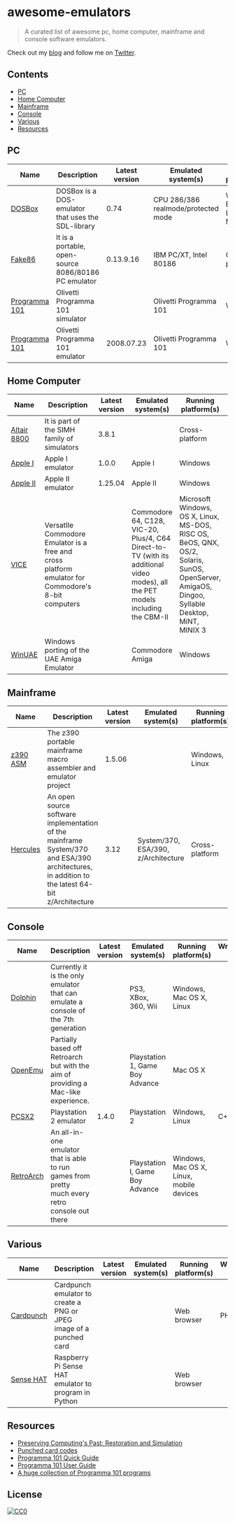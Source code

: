 # awesome-emulators

> A curated list of awesome pc, home computer, mainframe and console software emulators.

Check out my [blog](https://www.emmecilab.net) and follow me on [Twitter](https://twitter.com/emmecilab).


## Contents

- [PC](#pc)
- [Home Computer](#homecomputer)
- [Mainframe](#mainframe)
- [Console](#console)
- [Various](#various)
- [Resources](#resources)

## PC

|Name      |Description | Latest version | Emulated system(s) | Running platform(s) | Written in| Licence |Source code|
|-----|------------|----------------|--------------------|--------------------------|----------|----|-----|
[DOSBox](https://www.dosbox.com/)|DOSBox is a DOS-emulator that uses the SDL-library|0.74|CPU 286/386 realmode/protected mode|Windows, BeOS, Linux, MacOS X|C++||[Source](http://source.dosbox.com/dosboxsvn.tgz)|
[Fake86](https://sourceforge.net/projects/fake86/)|It is a portable, open-source 8086/80186 PC emulator|0.13.9.16|IBM PC/XT, Intel 80186|Cross platform|C|GNU GPLv2|[Sourceforge](https://sourceforge.net/p/fake86/code/ci/master/tree/)
[Programma 101](http://www.marcogaleotti.com/P101Simulator.html)|Olivetti Programma 101 simulator||Olivetti Programma 101|Windows|||N/A
[Programma 101](http://web.tiscali.it/claudiolarini/emul2.htm)|Olivetti Programma 101 emulator|2008.07.23|Olivetti Programma 101|Windows|Quick Basic||N/A


## Home Computer

|Name      |Description | Latest version | Emulated system(s) | Running platform(s) | Written in| Licence |Source code|
|-----|------------|----------------|--------------------|--------------------------|----------|----|-----|
[Altair 8800](http://classiccmp.org/cpmarchives/cpm/mirrors/www.schorn.ch/cpm/intro.php)|It is part of the SIMH family of simulators|3.8.1||Cross-platform|C||[Source](http://classiccmp.org/cpmarchives/cpm/mirrors/www.schorn.ch/cpm/zip/altairz80source.zip)
[Apple I](http://pom1.sourceforge.net/)|Apple I emulator|1.0.0 |Apple I |Windows|Java|GNU GPL|[Sourceforge](https://sourceforge.net/p/pom1/code/HEAD/tree/trunk/)
[Apple II](https://github.com/AppleWin/AppleWin/)|Apple II emulator|1.25.04 |Apple II | Windows|C++|GNU GPL
[VICE](http://vice-emu.sourceforge.net/)|VersatIle Commodore Emulator is a free and cross platform emulator for Commodore's 8-bit computers| |Commodore 64, C128, VIC-20, Plus/4, C64 Direct-to-TV (with its additional video modes),  all the PET models including the CBM-II |Microsoft Windows, OS X, Linux, MS-DOS, RISC OS, BeOS, QNX, OS/2, Solaris, SunOS, OpenServer, AmigaOS, Dingoo, Syllable Desktop, MiNT, MINIX 3|C|GNU GPLv2|
[WinUAE](http://www.winuae.net/)|Windows porting of the UAE Amiga Emulator| |Commodore Amiga| Windows|C++||[GitHub](http://github.com/tonioni/WinUAE)


## Mainframe

|Name      |Description | Latest version | Emulated system(s) | Running platform(s) | Written in| Licence |Source code|
|-----|------------|----------------|--------------------|--------------------------|----------|----|-----|
[z390 ASM](http://www.z390.org/)|The z390 portable mainframe macro assembler and emulator project|1.5.06||Windows, Linux|Java|
[Hercules](http://www.hercules-390.eu/)|An open source software implementation of the mainframe System/370 and ESA/390 architectures, in addition to the latest 64-bit z/Architecture|3.12|System/370, ESA/390, z/Architecture|Cross-platform||QPL|[GitHub](https://github.com/rbowler/spinhawk)|

## Console

|Name      |Description | Latest version | Emulated system(s) | Running platform(s) | Written in| Licence |Source code|
|-----|------------|----------------|--------------------|--------------------------|----------|----|-----|
[Dolphin](https://dolphin-emu.org/)|Currently it is the only emulator that can emulate a console of the 7th generation||PS3, XBox, 360, Wii|Windows, Mac OS X, Linux||
[OpenEmu](http://http://openemu.org/)|Partially based off Retroarch but with the aim of providing a Mac-like experience.||Playstation 1, Game Boy Advance|Mac OS X||
[PCSX2](http://www.libretro.com/)|Playstation 2 emulator|1.4.0|Playstation 2|Windows, Linux|C++|GNU GPL|[Github](https://github.com/PCSX2/pcsx2)
[RetroArch](http://www.libretro.com/)|An all-in-one emulator that is able to run games from pretty much every retro console out there||Playstation I, Game Boy Advance|Windows, Mac OS X, Linux, mobile devices||

## Various

|Name      |Description | Latest version | Emulated system(s) | Running platform(s) | Written in| Licence |Source code|
|-----|------------|----------------|--------------------|--------------------------|----------|----|-----|
[Cardpunch](http://www.kloth.net/services/cardpunch.php)|Cardpunch emulator to create a PNG or JPEG image of a punched card|||Web browser|PHP|N/A|N/A
[Sense HAT](https://trinket.io/sense-hat)|Raspberry Pi Sense HAT emulator to program in Python|||Web browser||N/A|N/A

## Resources
* [Preserving Computing's Past: Restoration and Simulation](http://simh.trailing-edge.com/docs/dtjn02pf.pdf)
* [Punched card codes](http://homepage.cs.uiowa.edu/~jones/cards/codes.html)
* [Programma 101 Quick Guide](http://www.marcogaleotti.com/download/programma101%20quick%20guide%20english.pdf)
* [Programma 101 User Guide](http://www.marcogaleotti.com/download/programma101%20manual%20english.pdf)
* [A huge collection of Programma 101 programs](http://www.marcogaleotti.com/download/Biblioteca%20programmi%20-%20Programma%20101%20-%20Volume%201%20(Olivetti).pdf)

## License

[![CC0](http://mirrors.creativecommons.org/presskit/buttons/88x31/svg/cc-zero.svg)](https://creativecommons.org/publicdomain/zero/1.0/)

